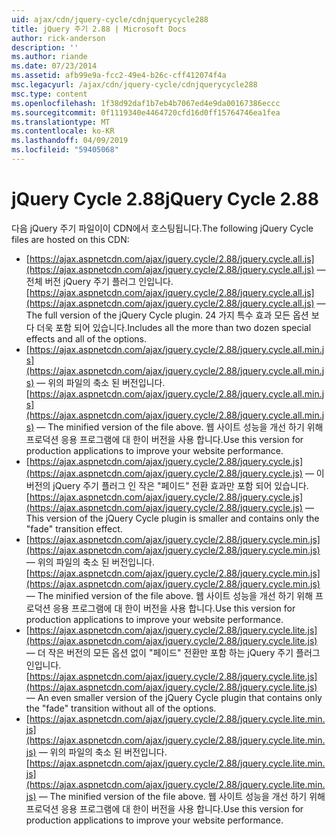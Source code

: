 ```yaml
---
uid: ajax/cdn/jquery-cycle/cdnjquerycycle288
title: jQuery 주기 2.88 | Microsoft Docs
author: rick-anderson
description: ''
ms.author: riande
ms.date: 07/23/2014
ms.assetid: afb99e9a-fcc2-49e4-b26c-cff412074f4a
msc.legacyurl: /ajax/cdn/jquery-cycle/cdnjquerycycle288
msc.type: content
ms.openlocfilehash: 1f38d92daf1b7eb4b7067ed4e9da00167386eccc
ms.sourcegitcommit: 0f1119340e4464720cfd16d0ff15764746ea1fea
ms.translationtype: MT
ms.contentlocale: ko-KR
ms.lasthandoff: 04/09/2019
ms.locfileid: "59405068"
---
```

# <a name="jquery-cycle-288"></a><span data-ttu-id="7238b-102">jQuery Cycle 2.88</span><span class="sxs-lookup"><span data-stu-id="7238b-102">jQuery Cycle 2.88</span></span>

<span data-ttu-id="7238b-103">다음 jQuery 주기 파일이이 CDN에서 호스팅됩니다.</span><span class="sxs-lookup"><span data-stu-id="7238b-103">The following jQuery Cycle files are hosted on this CDN:</span></span>

- <span data-ttu-id="7238b-104">[https://ajax.aspnetcdn.com/ajax/jquery.cycle/2.88/jquery.cycle.all.js](https://ajax.aspnetcdn.com/ajax/jquery.cycle/2.88/jquery.cycle.all.js) &mdash; 전체 버전 jQuery 주기 플러그 인입니다.</span><span class="sxs-lookup"><span data-stu-id="7238b-104">[https://ajax.aspnetcdn.com/ajax/jquery.cycle/2.88/jquery.cycle.all.js](https://ajax.aspnetcdn.com/ajax/jquery.cycle/2.88/jquery.cycle.all.js) &mdash; The full version of the jQuery Cycle plugin.</span></span> <span data-ttu-id="7238b-105">24 가지 특수 효과 모든 옵션 보다 더욱 포함 되어 있습니다.</span><span class="sxs-lookup"><span data-stu-id="7238b-105">Includes all the more than two dozen special effects and all of the options.</span></span>
- <span data-ttu-id="7238b-106">[https://ajax.aspnetcdn.com/ajax/jquery.cycle/2.88/jquery.cycle.all.min.js](https://ajax.aspnetcdn.com/ajax/jquery.cycle/2.88/jquery.cycle.all.min.js) &mdash; 위의 파일의 축소 된 버전입니다.</span><span class="sxs-lookup"><span data-stu-id="7238b-106">[https://ajax.aspnetcdn.com/ajax/jquery.cycle/2.88/jquery.cycle.all.min.js](https://ajax.aspnetcdn.com/ajax/jquery.cycle/2.88/jquery.cycle.all.min.js) &mdash; The minified version of the file above.</span></span> <span data-ttu-id="7238b-107">웹 사이트 성능을 개선 하기 위해 프로덕션 응용 프로그램에 대 한이 버전을 사용 합니다.</span><span class="sxs-lookup"><span data-stu-id="7238b-107">Use this version for production applications to improve your website performance.</span></span>
- <span data-ttu-id="7238b-108">[https://ajax.aspnetcdn.com/ajax/jquery.cycle/2.88/jquery.cycle.js](https://ajax.aspnetcdn.com/ajax/jquery.cycle/2.88/jquery.cycle.js) &mdash; 이 버전의 jQuery 주기 플러그 인 작은 "페이드" 전환 효과만 포함 되어 있습니다.</span><span class="sxs-lookup"><span data-stu-id="7238b-108">[https://ajax.aspnetcdn.com/ajax/jquery.cycle/2.88/jquery.cycle.js](https://ajax.aspnetcdn.com/ajax/jquery.cycle/2.88/jquery.cycle.js) &mdash; This version of the jQuery Cycle plugin is smaller and contains only the "fade" transition effect.</span></span>
- <span data-ttu-id="7238b-109">[https://ajax.aspnetcdn.com/ajax/jquery.cycle/2.88/jquery.cycle.min.js](https://ajax.aspnetcdn.com/ajax/jquery.cycle/2.88/jquery.cycle.min.js) &mdash; 위의 파일의 축소 된 버전입니다.</span><span class="sxs-lookup"><span data-stu-id="7238b-109">[https://ajax.aspnetcdn.com/ajax/jquery.cycle/2.88/jquery.cycle.min.js](https://ajax.aspnetcdn.com/ajax/jquery.cycle/2.88/jquery.cycle.min.js) &mdash; The minified version of the file above.</span></span> <span data-ttu-id="7238b-110">웹 사이트 성능을 개선 하기 위해 프로덕션 응용 프로그램에 대 한이 버전을 사용 합니다.</span><span class="sxs-lookup"><span data-stu-id="7238b-110">Use this version for production applications to improve your website performance.</span></span>
- <span data-ttu-id="7238b-111">[https://ajax.aspnetcdn.com/ajax/jquery.cycle/2.88/jquery.cycle.lite.js](https://ajax.aspnetcdn.com/ajax/jquery.cycle/2.88/jquery.cycle.lite.js) &mdash; 더 작은 버전의 모든 옵션 없이 "페이드" 전환만 포함 하는 jQuery 주기 플러그 인입니다.</span><span class="sxs-lookup"><span data-stu-id="7238b-111">[https://ajax.aspnetcdn.com/ajax/jquery.cycle/2.88/jquery.cycle.lite.js](https://ajax.aspnetcdn.com/ajax/jquery.cycle/2.88/jquery.cycle.lite.js) &mdash; An even smaller version of the jQuery Cycle plugin that contains only the "fade" transition without all of the options.</span></span>
- <span data-ttu-id="7238b-112">[https://ajax.aspnetcdn.com/ajax/jquery.cycle/2.88/jquery.cycle.lite.min.js](https://ajax.aspnetcdn.com/ajax/jquery.cycle/2.88/jquery.cycle.lite.min.js) &mdash; 위의 파일의 축소 된 버전입니다.</span><span class="sxs-lookup"><span data-stu-id="7238b-112">[https://ajax.aspnetcdn.com/ajax/jquery.cycle/2.88/jquery.cycle.lite.min.js](https://ajax.aspnetcdn.com/ajax/jquery.cycle/2.88/jquery.cycle.lite.min.js) &mdash; The minified version of the file above.</span></span> <span data-ttu-id="7238b-113">웹 사이트 성능을 개선 하기 위해 프로덕션 응용 프로그램에 대 한이 버전을 사용 합니다.</span><span class="sxs-lookup"><span data-stu-id="7238b-113">Use this version for production applications to improve your website performance.</span></span>
